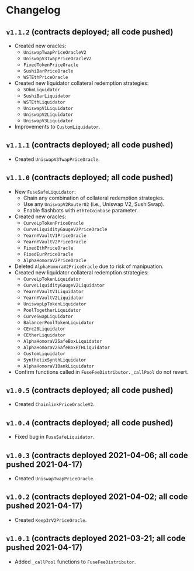 # Changelog

## `v1.1.2` (contracts deployed; all code pushed)

* Created new oracles:
    * `UniswapTwapPriceOracleV2`
    * `UniswapV3TwapPriceOracleV2`
    * `FixedTokenPriceOracle`
    * `SushiBarPriceOracle`
    * `WSTEthPriceOracle`
* Created new liquidator collateral redemption strategies:
    * `SOhmLiquidator`
    * `SushiBarLiquidator`
    * `WSTEthLiquidator`
    * `UniswapV1Liquidator`
    * `UniswapV2Liquidator`
    * `UniswapV3Liquidator`
* Improvements to `CustomLiquidator`.

## `v1.1.1` (contracts deployed; all code pushed)

* Created `UniswapV3TwapPriceOracle`.

## `v1.1.0` (contracts deployed; all code pushed)

* New `FuseSafeLiquidator`:
    * Chain any combination of collateral redemption strategies.
    * Use any `UniswapV2Router02` (i.e., Uniswap V2, SushiSwap).
    * Enable flashbots with `ethToCoinbase` parameter.
* Created new oracles:
    * `CurveLpTokenPriceOracle`
    * `CurveLiquidityGaugeV2PriceOracle`
    * `YearnYVaultV1PriceOracle`
    * `YearnYVaultV2PriceOracle`
    * `FixedEthPriceOracle`
    * `FixedEurPriceOracle`
    * `AlphaHomoraV2PriceOracle`
* Deleted `AlphaHomoraV2PriceOracle` due to risk of manipuation.
* Created new liquidator collateral redemption strategies:
    * `CurveLpTokenLiquidator`
    * `CurveLiquidityGaugeV2Liquidator`
    * `YearnYVaultV1Liquidator`
    * `YearnYVaultV2Liquidator`
    * `UniswapLpTokenLiquidator`
    * `PoolTogetherLiquidator`
    * `CurveSwapLiquidator`
    * `BalancerPoolTokenLiquidator`
    * `CErc20Liquidator`
    * `CEtherLiquidator`
    * `AlphaHomoraV2SafeBoxLiquidator`
    * `AlphaHomoraV2SafeBoxETHLiquidator`
    * `CustomLiquidator`
    * `SynthetixSynthLiquidator`
    * `AlphaHomoraV1BankLiquidator`
* Confirm functions called in `FuseFeeDistributor._callPool` do not revert. 

## `v1.0.5` (contracts deployed; all code pushed)

* Created `ChainlinkPriceOracleV2`.

## `v1.0.4` (contracts deployed; all code pushed)

* Fixed bug in `FuseSafeLiquidator`.

## `v1.0.3` (contracts deployed 2021-04-06; all code pushed 2021-04-17)

* Created `UniswapTwapPriceOracle`.

## `v1.0.2` (contracts deployed 2021-04-02; all code pushed 2021-04-17)

* Created `Keep3rV2PriceOracle`.

## `v1.0.1` (contracts deployed 2021-03-21; all code pushed 2021-04-17)

* Added `_callPool` functions to `FuseFeeDistributor`.
